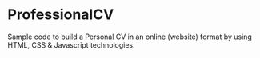 # ProfessionalCV

Sample code to build a Personal CV in an online (website) format by using HTML, CSS & Javascript technologies.
